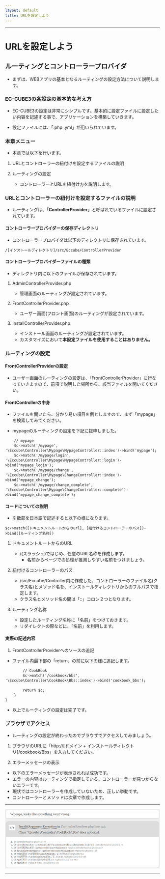 ```yaml
---
layout: default
title: URLを設定しよう
---
```


---

# URLを設定しよう


## ルーティングとコントローラープロバイダ

- まずは、WEBアプリの基本となるルーティングの設定方法について説明します。

### EC-CUBE3の各設定の基本的な考え方

- EC-CUBE3の設定は非常にシンプルです。基本的に設定ファイルに設定したい内容を記述する事で、アプリケーションを構築していきます。

- 設定ファイルには、「.php .yml」が用いられています。

### 本章メニュー

- 本章では以下を行います。

1. URLとコントローラーの紐付けを設定するファイルの説明

1. ルーティングの設定
    - コントローラーとURLを紐付け方を説明します。

### URLとコントローラーの紐付けを設定するファイルの説明

- ルーティングは、「**ControllerProvider**」と呼ばれているファイルに設定されています。

#### コントローラープロバイダーの保存ディレクトリ

- コントローラープロバイダは以下のディレクトリに保存されています。

```
/[インストールディレクトリ]/src/Eccube/ControllerProvider
```

#### コントローラープロバイダーファイルの種類

- ディレクトリ内に以下のファイルが保存されています。

1. AdminControllerProvider.php
    - 管理画面のルーティングが設定されています。

1. FrontControllerProvider.php
    - ユーザー画面(フロント画面)のルーティングが設定されています。

1. InstallControllerProvider.php
    - インストール画面のルーティングが設定されています。
    - カスタマイズにおいて**本設定ファイルを使用することはありません。**

### ルーティングの設定

#### FrontControllerProviderの設定

<!--
- 今回の作成機能は「認証機能」を設けない、簡易なBBSをユーザー画面に構築していくのが目的ですので、ユーザー画面のルーティングの設定を行います。
-->

- ユーザー画面のルーティングの設定は、「FrontControllerProvider」に行なっていきますので、前項で説明した場所から、該当ファイルを開いてください。

#### FrontControllerの中身

- ファイルを開いたら、分かり易い項目を例としますので、まず「mypage」を検索してみてください。

- mypageのルーティングの設定を下記に抜粋しました。

```
    // mypage
    $c->match('/mypage', '\Eccube\Controller\Mypage\MypageController::index')->bind('mypage');
    $c->match('/mypage/login', '\Eccube\Controller\Mypage\MypageController::login')->bind('mypage_login');
    $c->match('/mypage/change', '\Eccube\Controller\Mypage\ChangeController::index')->bind('mypage_change');
    $c->match('/mypage/change_complete', '\Eccube\Controller\Mypage\ChangeController::complete')->bind('mypage_change_complete');

```

#### コードについての説明

- 引数部を日本語で記述すると以下の様になります。

```
$c->match([ドキュメントルートからのurl], [紐付けるコントローラーのパス])->bind([ルーティング名称])
```

1. ドキュメントルートからのURL
    - /(スラッシュ)ではじめ、任意のURL名称を作成します。
        - 名前からページでの処理が推測しやすい名前をつけましょう。

1. 紐付けるコントローラーのパス
    - /src/Eccube/Controller内に作成した、コントローラーのファイル名(クラス名)とメソッド名を、インストールディレクトリからのフルパスで指定します。
    - クラス名とメソッド名の間は「::」コロン２つとなります。

1. ルーティング名称
    - 設定したルーティング名称に「名前」をつけておきます。
    - リダイレクトの際などに、「名前」を利用します。

#### 実際の記述内容

1. FrontControllerProviderへのソースの追記

- ファイル内最下部の「return」の前に以下の様に追記します。

```
        // CookBook
        $c->match('/cookbook/bbs', '\Eccube\Controller\CookBook\Bbs::index')->bind('cookbook_bbs');

        return $c;
    }
}
```

- 以上でルーティングの設定は完了です。

### ブラウザでアクセス

- ルーティングの設定が終わったのでブラウザでアクセスしてみましょう。

1. ブラウザのURLに「http://[ドメイン + インストールディレクトリ]/cookbook/Bbs」を入力してください。

1. エラーメッセージの表示

- 以下のエラーメッセージが表示されれば成功です。
- エラーの内容はルーティングで指定している、コントローラーが見つからないエラーです。
- 現状ではコントローラーを作成していないため、正しい挙動です。
- コントローラーとメソッドは次章で作成します。

---

![cookbook1-error1](/images/img-cookbook1-error1.png)

---
